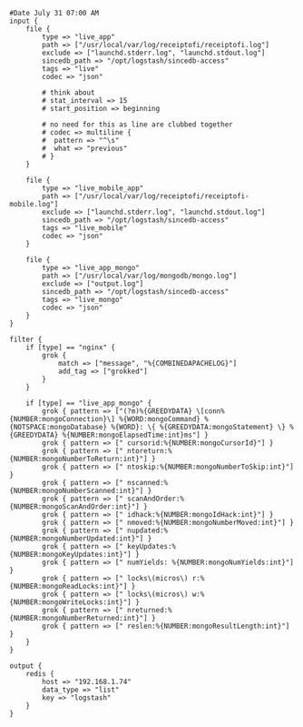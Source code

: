     #Date July 31 07:00 AM
    input {
        file {
            type => "live_app"
            path => ["/usr/local/var/log/receiptofi/receiptofi.log"]
            exclude => ["launchd.stderr.log", "launchd.stdout.log"]
            sincedb_path => "/opt/logstash/sincedb-access"
            tags => "live"
            codec => "json"
    
            # think about
            # stat_interval => 15
            # start_position => beginning
    
            # no need for this as line are clubbed together
            # codec => multiline {
            #  pattern => "^\s"
            #  what => "previous"
            # }
        }
    
        file {
            type => "live_mobile_app"
            path => ["/usr/local/var/log/receiptofi/receiptofi-mobile.log"]
            exclude => ["launchd.stderr.log", "launchd.stdout.log"]
            sincedb_path => "/opt/logstash/sincedb-access"
            tags => "live_mobile"
            codec => "json"
        }
    
        file {
            type => "live_app_mongo"
            path => ["/usr/local/var/log/mongodb/mongo.log"]
            exclude => ["output.log"]
            sincedb_path => "/opt/logstash/sincedb-access"
            tags => "live_mongo"
            codec => "json"
        }
    }
    
    filter {
        if [type] == "nginx" {
            grok {
                match => ["message", "%{COMBINEDAPACHELOG}"]
                add_tag => ["grokked"]
            }
        }
    
        if [type] == "live_app_mongo" {
            grok { pattern => ["(?m)%{GREEDYDATA} \[conn%{NUMBER:mongoConnection}\] %{WORD:mongoCommand} %{NOTSPACE:mongoDatabase} %{WORD}: \{ %{GREEDYDATA:mongoStatement} \} %{GREEDYDATA} %{NUMBER:mongoElapsedTime:int}ms"] }
            grok { pattern => [" cursorid:%{NUMBER:mongoCursorId}"] }
            grok { pattern => [" ntoreturn:%{NUMBER:mongoNumberToReturn:int}"] }
            grok { pattern => [" ntoskip:%{NUMBER:mongoNumberToSkip:int}"] }
            grok { pattern => [" nscanned:%{NUMBER:mongoNumberScanned:int}"] }
            grok { pattern => [" scanAndOrder:%{NUMBER:mongoScanAndOrder:int}"] }
            grok { pattern => [" idhack:%{NUMBER:mongoIdHack:int}"] }
            grok { pattern => [" nmoved:%{NUMBER:mongoNumberMoved:int}"] }
            grok { pattern => [" nupdated:%{NUMBER:mongoNumberUpdated:int}"] }
            grok { pattern => [" keyUpdates:%{NUMBER:mongoKeyUpdates:int}"] }
            grok { pattern => [" numYields: %{NUMBER:mongoNumYields:int}"] }
            grok { pattern => [" locks\(micros\) r:%{NUMBER:mongoReadLocks:int}"] }
            grok { pattern => [" locks\(micros\) w:%{NUMBER:mongoWriteLocks:int}"] }
            grok { pattern => [" nreturned:%{NUMBER:mongoNumberReturned:int}"] }
            grok { pattern => [" reslen:%{NUMBER:mongoResultLength:int}"] }
        }
    }
    
    output {
        redis {
            host => "192.168.1.74"
            data_type => "list"
            key => "logstash"
        }
    }
